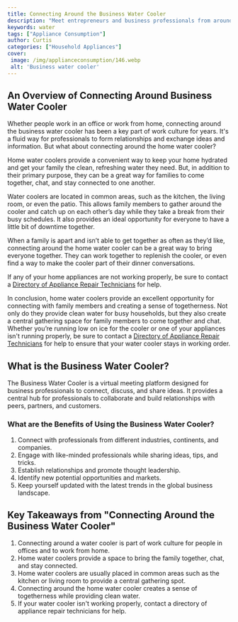 ```yaml
---
title: Connecting Around the Business Water Cooler
description: "Meet entrepreneurs and business professionals from around the world to exchange ideas experiences and resources Gain insights network and improve your business with this inspiring blog post"
keywords: water
tags: ["Appliance Consumption"]
author: Curtis
categories: ["Household Appliances"]
cover: 
 image: /img/applianceconsumption/146.webp
 alt: 'Business water cooler'
---
```

## An Overview of Connecting Around Business Water Cooler

Whether people work in an office or work from home, connecting around the business water cooler has been a key part of work culture for years. It's a fluid way for professionals to form relationships and exchange ideas and information. But what about connecting around the home water cooler? 

Home water coolers provide a convenient way to keep your home hydrated and get your family the clean, refreshing water they need. But, in addition to their primary purpose, they can be a great way for families to come together, chat, and stay connected to one another. 

Water coolers are located in common areas, such as the kitchen, the living room, or even the patio. This allows family members to gather around the cooler and catch up on each other’s day while they take a break from their busy schedules. It also provides an ideal opportunity for everyone to have a little bit of downtime together. 

When a family is apart and isn’t able to get together as often as they’d like, connecting around the home water cooler can be a great way to bring everyone together. They can work together to replenish the cooler, or even find a way to make the cooler part of their dinner conversations. 

If any of your home appliances are not working properly, be sure to contact a [Directory of Appliance Repair Technicians](./pages/appliance-repair-technicians) for help.

In conclusion, home water coolers provide an excellent opportunity for connecting with family members and creating a sense of togetherness. Not only do they provide clean water for busy households, but they also create a central gathering space for family members to come together and chat. Whether you’re running low on ice for the cooler or one of your appliances isn't running properly, be sure to contact a [Directory of Appliance Repair Technicians](./pages/appliance-repair-technicians) for help to ensure that your water cooler stays in working order.

## What is the Business Water Cooler?

The Business Water Cooler is a virtual meeting platform designed for business professionals to connect, discuss, and share ideas. It provides a central hub for professionals to collaborate and build relationships with peers, partners, and customers.

### What are the Benefits of Using the Business Water Cooler?

1. Connect with professionals from different industries, continents, and companies. 
2. Engage with like-minded professionals while sharing ideas, tips, and tricks. 
3. Establish relationships and promote thought leadership. 
4. Identify new potential opportunities and markets. 
5. Keep yourself updated with the latest trends in the global business landscape.

## Key Takeaways from "Connecting Around the Business Water Cooler"
1. Connecting around a water cooler is part of work culture for people in offices and to work from home. 
2. Home water coolers provide a space to bring the family together, chat, and stay connected.
3. Home water coolers are usually placed in common areas such as the kitchen or living room to provide a central gathering spot.
4. Connecting around the home water cooler creates a sense of togetherness while providing clean water.
5. If your water cooler isn't working properly, contact a directory of appliance repair technicians for help.
